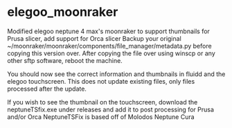 # elegoo_moonraker
Modified elegoo neptune 4 max's moonraker to support thumbnails for Prusa slicer, add support for Orca slicer
Backup your original ~/moonraker/moonraker/components/file_manager/metadata.py before copying this version over. After copying the file over using winscp or any other sftp software, reboot the machine.

You should now see the correct information and thumbnails in fluidd and the elegoo touchscreen. This does not update existing files, only files processed after the update.

If you wish to see the thumbnail on the touchscreen, download the neptuneTSfix.exe under releases and add it to post processing for Prusa and/or Orca
NeptuneTSFix is based off of Molodos Neptune Cura
